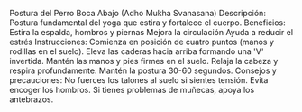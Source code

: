Postura del Perro Boca Abajo (Adho Mukha Svanasana)
Descripción:
Postura fundamental del yoga que estira y fortalece el cuerpo.
Beneficios:
Estira la espalda, hombros y piernas
Mejora la circulación
Ayuda a reducir el estrés
Instrucciones:
Comienza en posición de cuatro puntos (manos y rodillas en el suelo).
Eleva las caderas hacia arriba formando una 'V' invertida.
Mantén las manos y pies firmes en el suelo.
Relaja la cabeza y respira profundamente.
Mantén la postura 30-60 segundos.
Consejos y precauciones:
No fuerces los talones al suelo si sientes tensión.
Evita encoger los hombros.
Si tienes problemas de muñecas, apoya los antebrazos.

